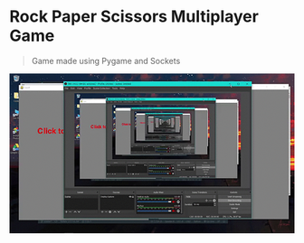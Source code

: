 # Rock Paper Scissors Multiplayer Game 

> Game made using Pygame and Sockets

![test](https://github.com/smrnjeet222/Python_Apps/blob/master/Rock-Paper-Scissors/demo.gif)
